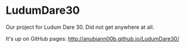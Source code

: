LudumDare30
===========

Our project for Ludum Dare 30. Did not get anywhere at all.

It's up on GitHub pages: http://anubiann00b.github.io/LudumDare30/
